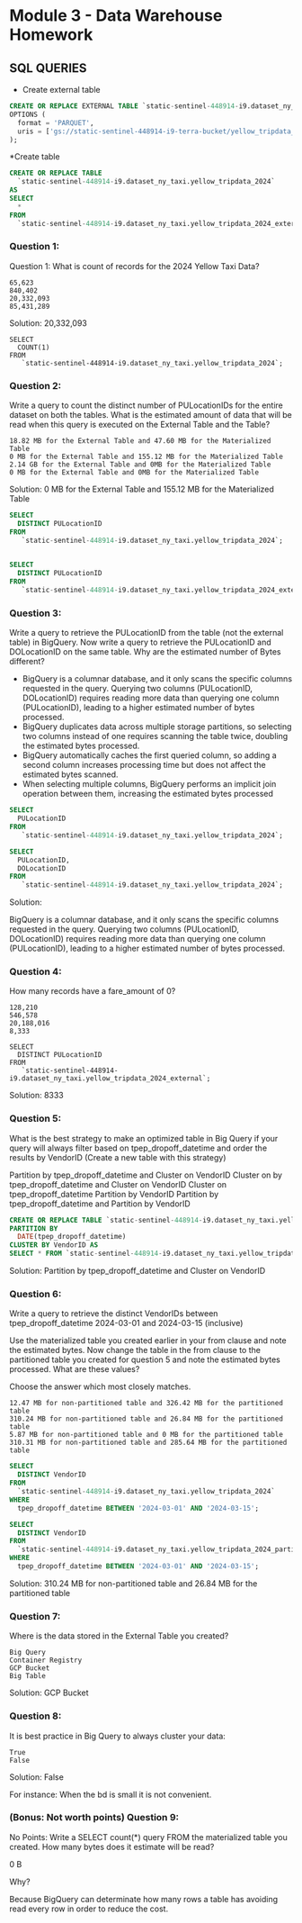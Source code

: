 # Module 3 - Data Warehouse Homework

## SQL QUERIES

* Create external table
```sql
CREATE OR REPLACE EXTERNAL TABLE `static-sentinel-448914-i9.dataset_ny_taxi.yellow_tripdata_2024_external` 
OPTIONS (
  format = 'PARQUET',
  uris = ['gs://static-sentinel-448914-i9-terra-bucket/yellow_tripdata_2024-*.parquet']
);
```
*Create table
```sql
CREATE OR REPLACE TABLE 
  `static-sentinel-448914-i9.dataset_ny_taxi.yellow_tripdata_2024` 
AS
SELECT 
  * 
FROM 
  `static-sentinel-448914-i9.dataset_ny_taxi.yellow_tripdata_2024_external`;
```

### Question 1:

Question 1: What is count of records for the 2024 Yellow Taxi Data?

    65,623
    840,402
    20,332,093
    85,431,289

Solution: 20,332,093
```
SELECT 
  COUNT(1) 
FROM
   `static-sentinel-448914-i9.dataset_ny_taxi.yellow_tripdata_2024`;
```
### Question 2:

Write a query to count the distinct number of PULocationIDs for the entire dataset on both the tables.
What is the estimated amount of data that will be read when this query is executed on the External Table and the Table?

    18.82 MB for the External Table and 47.60 MB for the Materialized Table
    0 MB for the External Table and 155.12 MB for the Materialized Table
    2.14 GB for the External Table and 0MB for the Materialized Table
    0 MB for the External Table and 0MB for the Materialized Table

Solution: 0 MB for the External Table and 155.12 MB for the Materialized Table
```SQL
SELECT 
  DISTINCT PULocationID
FROM
   `static-sentinel-448914-i9.dataset_ny_taxi.yellow_tripdata_2024`;
  

SELECT 
  DISTINCT PULocationID
FROM
   `static-sentinel-448914-i9.dataset_ny_taxi.yellow_tripdata_2024_external`;
```

### Question 3:
Write a query to retrieve the PULocationID from the table (not the external table) in BigQuery. Now write a query to retrieve the PULocationID and DOLocationID on the same table. Why are the estimated number of Bytes different?

* BigQuery is a columnar database, and it only scans the specific columns requested in the query. Querying two columns (PULocationID, DOLocationID) requires reading more data than querying one column (PULocationID), leading to a higher estimated number of bytes processed.
* BigQuery duplicates data across multiple storage partitions, so selecting two columns instead of one requires scanning the table twice, doubling the estimated bytes processed.
* BigQuery automatically caches the first queried column, so adding a second column increases processing time but does not affect the estimated bytes scanned.
* When selecting multiple columns, BigQuery performs an implicit join operation between them, increasing the estimated bytes processed
```SQL 
SELECT 
  PULocationID
FROM
   `static-sentinel-448914-i9.dataset_ny_taxi.yellow_tripdata_2024`;

SELECT 
  PULocationID,
  DOLocationID
FROM
   `static-sentinel-448914-i9.dataset_ny_taxi.yellow_tripdata_2024`;
```
Solution: 

BigQuery is a columnar database, and it only scans the specific columns requested in the query. Querying two columns (PULocationID, DOLocationID) requires reading more data than querying one column (PULocationID), leading to a higher estimated number of bytes processed.

### Question 4:

How many records have a fare_amount of 0?

    128,210
    546,578
    20,188,016
    8,333
```
SELECT 
  DISTINCT PULocationID
FROM
   `static-sentinel-448914-i9.dataset_ny_taxi.yellow_tripdata_2024_external`;
```
Solution: 8333

### Question 5:

What is the best strategy to make an optimized table in Big Query if your query will always filter based on tpep_dropoff_datetime and order the results by VendorID (Create a new table with this strategy)

Partition by tpep_dropoff_datetime and Cluster on VendorID
Cluster on by tpep_dropoff_datetime and Cluster on VendorID
Cluster on tpep_dropoff_datetime Partition by VendorID
Partition by tpep_dropoff_datetime and Partition by VendorID

```SQL
CREATE OR REPLACE TABLE `static-sentinel-448914-i9.dataset_ny_taxi.yellow_tripdata_2024_partitioned_clustered` 
PARTITION BY
  DATE(tpep_dropoff_datetime)
CLUSTER BY VendorID AS
SELECT * FROM `static-sentinel-448914-i9.dataset_ny_taxi.yellow_tripdata_2024_external`;
```
Solution: Partition by tpep_dropoff_datetime and Cluster on VendorID

### Question 6:

Write a query to retrieve the distinct VendorIDs between tpep_dropoff_datetime 2024-03-01 and 2024-03-15 (inclusive)

Use the materialized table you created earlier in your from clause and note the estimated bytes. Now change the table in the from clause to the partitioned table you created for question 5 and note the estimated bytes processed. What are these values?

Choose the answer which most closely matches.

    12.47 MB for non-partitioned table and 326.42 MB for the partitioned table
    310.24 MB for non-partitioned table and 26.84 MB for the partitioned table
    5.87 MB for non-partitioned table and 0 MB for the partitioned table
    310.31 MB for non-partitioned table and 285.64 MB for the partitioned table

```SQL
SELECT 
  DISTINCT VendorID
FROM
  `static-sentinel-448914-i9.dataset_ny_taxi.yellow_tripdata_2024`
WHERE 
  tpep_dropoff_datetime BETWEEN '2024-03-01' AND '2024-03-15';

SELECT 
  DISTINCT VendorID
FROM
  `static-sentinel-448914-i9.dataset_ny_taxi.yellow_tripdata_2024_partitioned_clustered` 
WHERE 
  tpep_dropoff_datetime BETWEEN '2024-03-01' AND '2024-03-15';
  ```
  Solution: 310.24 MB for non-partitioned table and 26.84 MB for the partitioned table

### Question 7:

Where is the data stored in the External Table you created?

    Big Query
    Container Registry
    GCP Bucket
    Big Table

Solution: GCP Bucket

### Question 8:

It is best practice in Big Query to always cluster your data:

    True
    False
Solution: False 

For instance: When the bd is small it is not convenient.

### (Bonus: Not worth points) Question 9:
No Points: Write a SELECT count(*) query FROM the materialized table you created. How many bytes does it estimate will be read?

0 B

Why?

Because BigQuery can determinate how many rows a table has avoiding read every row in order to reduce the cost.